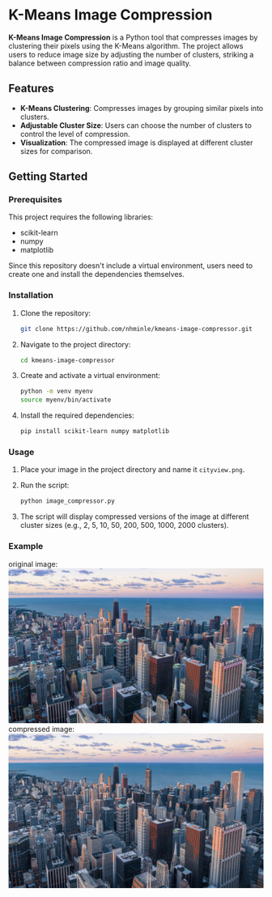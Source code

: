 # K-Means Image Compression

**K-Means Image Compression** is a Python tool that compresses images by clustering their pixels using the K-Means algorithm. The project allows users to reduce image size by adjusting the number of clusters, striking a balance between compression ratio and image quality.

## Features

- **K-Means Clustering**: Compresses images by grouping similar pixels into clusters.
- **Adjustable Cluster Size**: Users can choose the number of clusters to control the level of compression.
- **Visualization**: The compressed image is displayed at different cluster sizes for comparison.

## Getting Started

### Prerequisites

This project requires the following libraries:

- scikit-learn
- numpy
- matplotlib

Since this repository doesn't include a virtual environment, users need to create one and install the dependencies themselves.

### Installation

1. Clone the repository:
    ```bash
    git clone https://github.com/nhminle/kmeans-image-compressor.git
    ```

2. Navigate to the project directory:
    ```bash
    cd kmeans-image-compressor
    ```

3. Create and activate a virtual environment:
    ```bash
    python -m venv myenv
    source myenv/bin/activate
    ```

4. Install the required dependencies:
    ```bash
    pip install scikit-learn numpy matplotlib
    ```

### Usage

1. Place your image in the project directory and name it `cityview.png`.
   
2. Run the script:
    ```bash
    python image_compressor.py
    ```

3. The script will display compressed versions of the image at different cluster sizes (e.g., 2, 5, 10, 50, 200, 500, 1000, 2000 clusters).

### Example
original image:
![original image](cityview.png)
compressed image:
![compressed image](reconstructed_image_k_2000.png)
